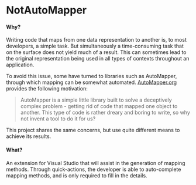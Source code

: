 # <b>Not</b>AutoMapper

#### Why?
Writing code that maps from one data representation to another is, to most developers, a simple task.
But simultaneously a time-consuming task that on the surface does not yield much of a result.
This can sometimes lead to the original representation being used in all types of contexts throughout an application.

To avoid this issue, some have turned to libraries such as AutoMapper, through which mapping can be somewhat automated.
[AutoMapper.org](https://automapper.org/) provides the following motivation:
> AutoMapper is a simple little library built to solve a deceptively complex problem - getting rid of code that mapped one object to another. This type of code is rather dreary and boring to write, so why not invent a tool to do it for us?

This project shares the same concerns, but use quite different means to achieve its results.

#### What?
An extension for Visual Studio that will assist in the generation of mapping methods.
Through quick-actions, the developer is able to auto-complete mapping methods, and is only required to fill in the details.